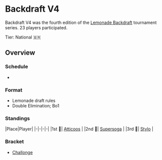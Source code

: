 # Backdraft V4

Backdraft V4 was the fourth edition of the [Lemonade Backdraft](bdmain.md) tournament series.
23 players participated.

Tier: National :brazil:

## Overview

### Schedule
- 

### Format
- Lemonade draft rules
- Double Elimination; Bo1

### Standings

|Place|Player|
|-|-|-|-|
|1st :1st_place_medal:| [Atticoos](../../players/brazilian/atticoos.md) |
|2nd :2nd_place_medal:| [Supersoga](../../players/brazilian/supersoga.md) |
|3rd :3rd_place_medal:| [Stylo](../../players/brazilian/stylo.md) |

### Bracket
- [Challonge](https://challonge.com/BDV4)